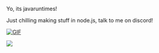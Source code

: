 Yo, its javaruntimes!

<label>Just chilling making stuff in node.js, talk to me on discord!</label>

[<img align="center" alt="GIF" src="https://i.ibb.co/XDHQRXF/image-2022-06-29-185627215.png"/>]()

[<img align="center" src="https://canary.discord.com/widget?id=991628496935858226&theme=dark"/>]()
